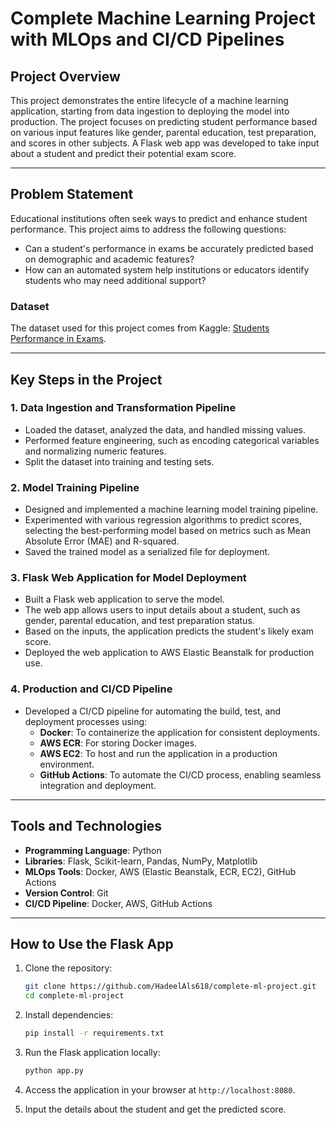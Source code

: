 # Complete Machine Learning Project with MLOps and CI/CD Pipelines

## Project Overview

This project demonstrates the entire lifecycle of a machine learning application, starting from data ingestion to deploying the model into production. The project focuses on predicting student performance based on various input features like gender, parental education, test preparation, and scores in other subjects. A Flask web app was developed to take input about a student and predict their potential exam score.

---

## Problem Statement

Educational institutions often seek ways to predict and enhance student performance. This project aims to address the following questions:

- Can a student's performance in exams be accurately predicted based on demographic and academic features?
- How can an automated system help institutions or educators identify students who may need additional support?

### Dataset
The dataset used for this project comes from Kaggle: [Students Performance in Exams](https://www.kaggle.com/datasets/spscientist/students-performance-in-exams). 

---

## Key Steps in the Project

### 1. **Data Ingestion and Transformation Pipeline**
- Loaded the dataset, analyzed the data, and handled missing values.
- Performed feature engineering, such as encoding categorical variables and normalizing numeric features.
- Split the dataset into training and testing sets.

### 2. **Model Training Pipeline**
- Designed and implemented a machine learning model training pipeline.
- Experimented with various regression algorithms to predict scores, selecting the best-performing model based on metrics such as Mean Absolute Error (MAE) and R-squared.
- Saved the trained model as a serialized file for deployment.

### 3. **Flask Web Application for Model Deployment**
- Built a Flask web application to serve the model.
- The web app allows users to input details about a student, such as gender, parental education, and test preparation status.
- Based on the inputs, the application predicts the student's likely exam score.
- Deployed the web application to AWS Elastic Beanstalk for production use.

### 4. **Production and CI/CD Pipeline**
- Developed a CI/CD pipeline for automating the build, test, and deployment processes using:
  - **Docker**: To containerize the application for consistent deployments.
  - **AWS ECR**: For storing Docker images.
  - **AWS EC2**: To host and run the application in a production environment.
  - **GitHub Actions**: To automate the CI/CD process, enabling seamless integration and deployment.

---

## Tools and Technologies
- **Programming Language**: Python
- **Libraries**: Flask, Scikit-learn, Pandas, NumPy, Matplotlib
- **MLOps Tools**: Docker, AWS (Elastic Beanstalk, ECR, EC2), GitHub Actions
- **Version Control**: Git
- **CI/CD Pipeline**: Docker, AWS, GitHub Actions

---

## How to Use the Flask App
1. Clone the repository:
   ```bash
   git clone https://github.com/HadeelAls618/complete-ml-project.git
   cd complete-ml-project
   ```

2. Install dependencies:
   ```bash
   pip install -r requirements.txt
   ```

3. Run the Flask application locally:
   ```bash
   python app.py
   ```

4. Access the application in your browser at `http://localhost:8080`.

5. Input the details about the student and get the predicted score.

